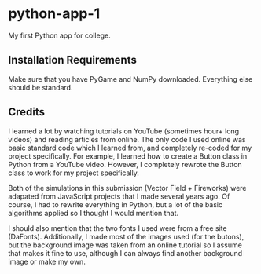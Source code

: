 # python-app-1
My first Python app for college.

## Installation Requirements
Make sure that you have PyGame and NumPy downloaded. Everything else should be standard.

## Credits
I learned a lot by watching tutorials on YouTube (sometimes hour+ long videos) and reading articles from online. The only code I used online was basic standard code which I learned from, and completely re-coded for my project specifically. For example, I learned how to create a Button class in Python from a YouTube video. However, I completely rewrote the Button class to work for my project specifically.

Both of the simulations in this submission (Vector Field + Fireworks) were adapated from JavaScript projects that I made several years ago. Of course, I had to rewrite everything in Python, but a lot of the basic algorithms applied so I thought I would mention that.

I should also mention that the two fonts I used were from a free site (DaFonts). Additionally, I made most of the images used (for the butons), but the background image was taken from an online tutorial so I assume that makes it fine to use, although I can always find another background image or make my own.
